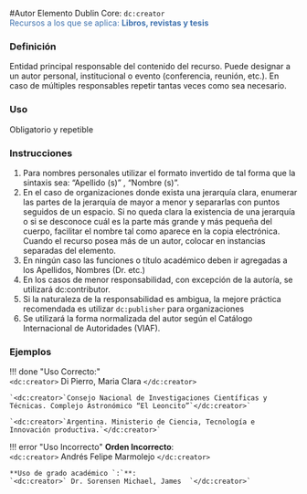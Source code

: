 #Autor
Elemento Dublin Core: `dc:creator`  
<span style="color:#3F72AF">Recursos a los que se aplica: __Libros, revistas y tesis__ </span>  

### __Definición__
Entidad  principal  responsable  del  contenido  del  recurso.  Puede designar a un autor personal, institucional o evento  (conferencia, reunión, etc.).   En  caso  de  múltiples  responsables repetir tantas veces como sea necesario. 

### __Uso__
Obligatorio y repetible  

### __Instrucciones__
1. Para nombres personales utilizar el formato invertido de tal forma que la sintaxis sea: “Apellido (s)” , “Nombre (s)”.   
2. En  el  caso  de  organizaciones  donde  exista  una  jerarquía  clara, enumerar   las   partes   de   la   jerarquía   de   mayor   a   menor   y separarlas con puntos seguidos de un espacio. Si no queda clara la existencia de una jerarquía o si se desconoce cuál es la parte más  grande  y  más  pequeña  del  cuerpo,  facilitar  el  nombre  tal como aparece en la copia electrónica. Cuando el recurso posea más de un autor, colocar en instancias separadas del elemento.
3. En ningún caso las funciones o título académico deben ir agregadas a los Apellidos, Nombres (Dr. etc.)  
4. En  los  casos  de  menor  responsabilidad,  con  excepción  de  la autoría, se utilizará dc:contributor. 
5. Si la naturaleza de la responsabilidad es ambigua, la mejore práctica recomendada es utilizar `dc:publisher` para organizaciones
6. Se utilizará la forma normalizada del autor según el Catálogo Internacional de Autoridades (VIAF).
  
### __Ejemplos__

!!! done "Uso Correcto:"  
    `<dc:creator>` Di Pierro, Maria Clara `</dc:creator>`    

    `<dc:creator>`Consejo Nacional de Investigaciones Científicas y  Técnicas. Complejo Astronómico “El Leoncito”`</dc:creator>`  

    `<dc:creator>`Argentina. Ministerio de Ciencia, Tecnología e  Innovación productiva.`</dc:creator>`  


!!! error "Uso Incorrecto"
    **Orden Incorrecto**:  
    `<dc:creator>` Andrés Felipe Marmolejo `</dc:creator>`  

    **Uso de grado académico `:`**:  
    `<dc:creator>` Dr. Sorensen Michael, James  `</dc:creator>`

